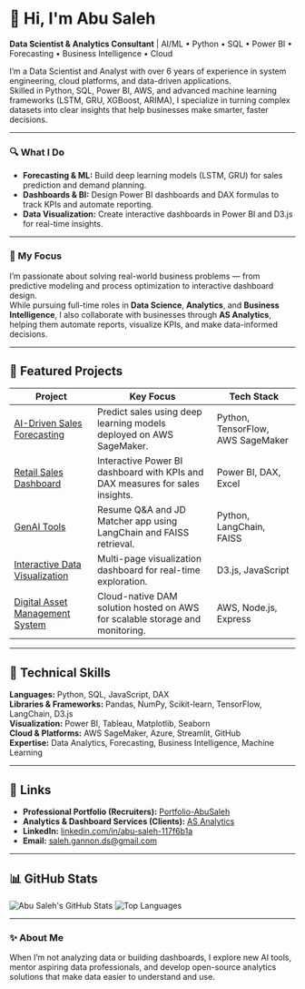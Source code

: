 # 👋 Hi, I'm Abu Saleh  
**Data Scientist & Analytics Consultant** | AI/ML • Python • SQL • Power BI • Forecasting • Business Intelligence • Cloud  

I’m a Data Scientist and Analyst with over 6 years of experience in system engineering, cloud platforms, and data-driven applications.  
Skilled in Python, SQL, Power BI, AWS, and advanced machine learning frameworks (LSTM, GRU, XGBoost, ARIMA), I specialize in turning complex datasets into clear insights that help businesses make smarter, faster decisions.

---

### 🔍 What I Do
- **Forecasting & ML:** Build deep learning models (LSTM, GRU) for sales prediction and demand planning.  
- **Dashboards & BI:** Design Power BI dashboards and DAX formulas to track KPIs and automate reporting.  
- **Data Visualization:** Create interactive dashboards in Power BI and D3.js for real-time insights.

---

### 🎯 My Focus
I’m passionate about solving real-world business problems — from predictive modeling and process optimization to interactive dashboard design.  
While pursuing full-time roles in **Data Science**, **Analytics**, and **Business Intelligence**, I also collaborate with businesses through **AS Analytics**, helping them automate reports, visualize KPIs, and make data-informed decisions.

---

## 🚀 Featured Projects

| **Project** | **Key Focus** | **Tech Stack** |
|--------------|----------------|----------------|
| [AI-Driven Sales Forecasting](https://github.com/abusaleh002/AI-Driven-Sales-Forecasting-Model-Python-AWS-SageMaker) | Predict sales using deep learning models deployed on AWS SageMaker. | Python, TensorFlow, AWS SageMaker |
| [Retail Sales Dashboard](https://github.com/abusaleh002/Retail-Sales-Performance-Dashboard-Power-BI-DAX-Excel) | Interactive Power BI dashboard with KPIs and DAX measures for sales insights. | Power BI, DAX, Excel |
| [GenAI Tools](https://github.com/abusaleh002/GenAI-Tools) | Resume Q&A and JD Matcher app using LangChain and FAISS retrieval. | Python, LangChain, FAISS |
| [Interactive Data Visualization](https://github.com/abusaleh002/Interactive-Data-Visualization-D3.js-JavaScript) | Multi-page visualization dashboard for real-time exploration. | D3.js, JavaScript |
| [Digital Asset Management System](https://github.com/abusaleh002/Digital-Asset-Management-AWS) | Cloud-native DAM solution hosted on AWS for scalable storage and monitoring. | AWS, Node.js, Express |

---

## 🧠 Technical Skills
**Languages:** Python, SQL, JavaScript, DAX  
**Libraries & Frameworks:** Pandas, NumPy, Scikit-learn, TensorFlow, LangChain, D3.js  
**Visualization:** Power BI, Tableau, Matplotlib, Seaborn  
**Cloud & Platforms:** AWS SageMaker, Azure, Streamlit, GitHub  
**Expertise:** Data Analytics, Forecasting, Business Intelligence, Machine Learning

---

## 🔗 Links
- **Professional Portfolio (Recruiters):** [Portfolio-AbuSaleh](https://abusaleh002.github.io/Portfolio-AbuSaleh/)  
- **Analytics & Dashboard Services (Clients):** [AS Analytics](https://abusaleh002.github.io/Portfolio/)  
- **LinkedIn:** [linkedin.com/in/abu-saleh-117f6b1a](https://www.linkedin.com/in/abu-saleh-117f6b1a)  
- **Email:** [saleh.gannon.ds@gmail.com](mailto:saleh.gannon.ds@gmail.com)

---

## 📊 GitHub Stats
![Abu Saleh's GitHub Stats](https://github-readme-stats.vercel.app/api?username=abusaleh002&show_icons=true&theme=transparent&count_private=true)
![Top Languages](https://github-readme-stats.vercel.app/api/top-langs/?username=abusaleh002&layout=compact&theme=transparent)

---

### ✨ About Me
When I’m not analyzing data or building dashboards, I explore new AI tools, mentor aspiring data professionals, and develop open-source analytics solutions that make data easier to understand and use.
